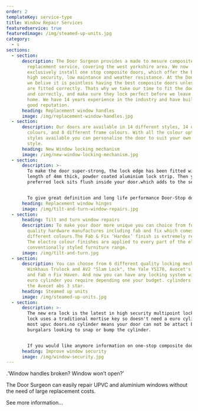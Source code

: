 ```yaml
---
order: 2
templateKey: service-type
title: Window Repair Services
featuredservice: true
featuredimage: /img/steamed-up-units.jpg
category:
  - s
sections:
  - section:
      description: The Door Surgeon provides a made to mesure composite door
        replacement service, covering the west yorkshire area. We now
        exclusively install one stop composite doors, which offer the best in
        high security, low maintance and weather resistance. At the Door Surgeon
        we belive it is pointless having the best composite doors unless they
        are fitted correctly. Thats why we take our time to fit the doors, level
        and correctly, and make sure they lock perfect before we leave your
        home. We have 14 years experience in the industry and have built up a
        good reputation.
      heading: Replacement window handles
      image: /img/replacement-window-handles.jpg
  - section:
      description: Our doors are available in 14 different styles, 14 different door
        colours, and 8 different frame colours. With all the colour options and
        styles available you can personalise the door to suit your own unique
        style.
      heading: New Window locking mechanism
      image: /img/new-window-locking-mechanism.jpg
  - section:
      description: >-
        To make the door super-strong, the lock edge has been fitted with a full
        length of 4mm thick, powder coated aluminium lock strip. Then your
        preferred lock sits flush inside your door.which adds to the security


        To give great definition and long life performance Door-Stop doors use glass reinforced plastic skins. That’s the same material used to make the hulls of boats! Which means no colour fading and no painting.The GRP skins give a textured finish to look like a traditional timber door but will not rot or worpe.
      heading: Replacement window hinges
      image: /img/tilt-and-turn-window-repairs.jpg
  - section:
      heading: Tilt and turn window repairs
      description: To make your door more unique you can choice from four different
        quality hardware manufactures including fab and fix which comes in 5
        different colours.The Fab & Fix ‘Hardex’ finish is extremely resilient.
        The electro colour finishes are applied to every part of the elegant and
        conventionally styled furniture range.
      image: /img/tilt-and-turn.jpg
  - section:
      description: You can choose from 6 different quality locking mechanisms the
        Winkhaus Trulock and AV2 "Slam Lock", the Yale YS170, Avocet's Affinity
        and Fab n Fix Haven. And now you can have any locking system with any
        euro cylinder you require depending one your budget. cylinders include
        the Avecet abs 3 star.
      heading: Steamed up units
      image: /img/steamed-up-units.jpg
  - section:
      description: >-
        The new era lock is the latest in high security multipoint locks.The
        lock uses a traditional mortise key so doesn't need a euro cylinder like
        most upvc doors.no cylinder means your door can not be attact by
        burgalars looking to snap or bump the cylinder.


        If you would like anymore information on one-stop composite door,or would like a free no obligation qoute please call
      heading: Improve window security
      image: /img/window-security.jpg
---
```

.‘Window handles broken? Window won’t open?’

The Door Surgeon can easily repair UPVC and aluminium windows without the need of large replacement costs.

See more information…